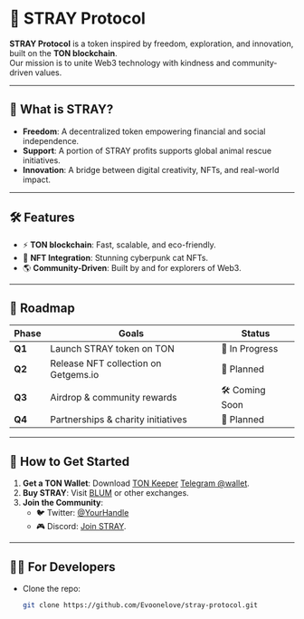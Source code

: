 # 🐾 STRAY Protocol  

**STRAY Protocol** is a token inspired by freedom, exploration, and innovation, built on the **TON blockchain**.  
Our mission is to unite Web3 technology with kindness and community-driven values.  

---

## 🌌 **What is STRAY?**  
- **Freedom**: A decentralized token empowering financial and social independence.  
- **Support**: A portion of STRAY profits supports global animal rescue initiatives.  
- **Innovation**: A bridge between digital creativity, NFTs, and real-world impact.  

---

## 🛠️ **Features**  
- ⚡ **TON blockchain**: Fast, scalable, and eco-friendly.  
- 🎨 **NFT Integration**: Stunning cyberpunk cat NFTs.  
- 🌎 **Community-Driven**: Built by and for explorers of Web3.  

---

## 📅 **Roadmap**  
| **Phase** | **Goals**                                | **Status**       |
|-----------|-----------------------------------------|------------------|
| **Q1**   | Launch STRAY token on TON                | 🚀 In Progress   |
| **Q2**   | Release NFT collection on Getgems.io     | 🎨 Planned       |
| **Q3**   | Airdrop & community rewards              | 🛠️ Coming Soon   |
| **Q4**   | Partnerships & charity initiatives       | 🤝 Planned       |

---

## 🚀 **How to Get Started**  
1. **Get a TON Wallet**: Download [TON Keeper](https://tonkeeper.com) [Telegram @wallet](https://t.me/wallet).  
2. **Buy STRAY**: Visit [BLUM](https://t.me/blum/app?startapp=memepadjetton_STRAY_U74AM-ref_Wameigqjnp) or other exchanges.  
3. **Join the Community**:  
   - 🐦 Twitter: [@YourHandle](#)  
   - 🎮 Discord: [Join STRAY](#).  

---

## 🧑‍💻 **For Developers**  
- Clone the repo:  
   ```bash
   git clone https://github.com/Evoonelove/stray-protocol.git
